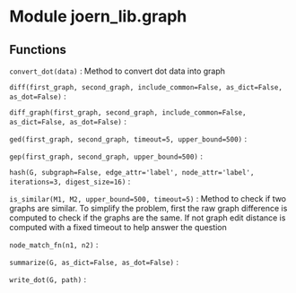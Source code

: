 Module joern_lib.graph
======================

Functions
---------

    
`convert_dot(data)`
:   Method to convert dot data into graph

    
`diff(first_graph, second_graph, include_common=False, as_dict=False, as_dot=False)`
:   

    
`diff_graph(first_graph, second_graph, include_common=False, as_dict=False, as_dot=False)`
:   

    
`ged(first_graph, second_graph, timeout=5, upper_bound=500)`
:   

    
`gep(first_graph, second_graph, upper_bound=500)`
:   

    
`hash(G, subgraph=False, edge_attr='label', node_attr='label', iterations=3, digest_size=16)`
:   

    
`is_similar(M1, M2, upper_bound=500, timeout=5)`
:   Method to check if two graphs are similar. To simplify the problem, first the raw graph difference is computed to check if the graphs are the same.
    If not graph edit distance is computed with a fixed timeout to help answer the question

    
`node_match_fn(n1, n2)`
:   

    
`summarize(G, as_dict=False, as_dot=False)`
:   

    
`write_dot(G, path)`
: